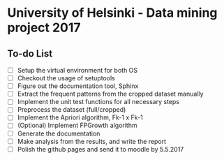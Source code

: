 # University of Helsinki - Data mining project 2017

## To-do List
- [ ] Setup the virtual environment for both OS
- [ ] Checkout the usage of setuptools
- [ ] Figure out the documentation tool, Sphinx
- [ ] Extract the frequent patterns from the cropped dataset manually
- [ ] Implement the unit test functions for all necessary steps
- [ ] Preprocess the dataset (full/cropped)
- [ ] Implement the Apriori algorithm, Fk-1 x Fk-1 
- [ ] (Optional) Implement FPGrowth algorithm
- [ ] Generate the documentation
- [ ] Make analysis from the results, and write the report
- [ ] Polish the github pages and send it to moodle by 5.5.2017
